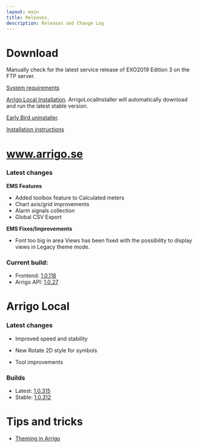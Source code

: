 ```yaml
---
layout: main
title: Releases.
description: Releases and Change Log
---
```

# Download

Manually check for the latest service release of EXO2019 Edition 3 on the FTP server.

[System requirements](./systemrequirements.md)

[Arrigo Local Installation](https://arrigo.blob.core.windows.net/arrigo/ArrigoLocalInstaller.exe). ArrigoLocalInstaller will automatically download and run the latest stable version.

[Early Bird uninstaller](https://arrigo.blob.core.windows.net/arrigo/ArrigoEarlybirdUninstaller-1.0.19.exe).

[Installation instructions](./prereq.md)

# www.arrigo.se
### Latest changes

**EMS Features**

- Added toolbox feature to Calculated meters
- Chart axis/grid improvements
- Alarm signals collection
- Global CSV Export

**EMS Fixes/Improvements**
- Font too big in area Views has been fixed with the possibility to display views in Legacy theme mode.

### Current build: 
- Frontend: [1.0.118](./frontend.html#10118)
- Arrigo API: [1.0.27](./arrigoapi.html#1027)

# Arrigo Local
### Latest changes

- Improved speed and stability

- New Rotate 2D style for symbols

- Tool improvements

### Builds
- Latest: [1.0.315](./arrigolocalinstaller.html#10315)
- Stable: [1.0.312](./arrigolocalinstaller.html#10312)



# Tips and tricks

- [Theming in Arrigo](./theme_arrigo.md)

